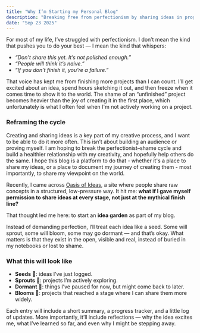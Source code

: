 ```yaml
---
title: "Why I’m Starting my Personal Blog"
description: "Breaking free from perfectionism by sharing ideas in progress."
date: "Sep 23 2025"
---
```


For most of my life, I’ve struggled with perfectionism. I don’t mean the kind that pushes you to do your best — I mean the kind that whispers:  

- *“Don’t share this yet. It’s not polished enough.”*  
- *“People will think it’s naive.”*  
- *“If you don’t finish it, you’re a failure.”*  

That voice has kept me from finishing more projects than I can count. I’ll get excited about an idea, spend hours sketching it out, and then freeze when it comes time to show it to the world. The shame of an “unfinished” project becomes heavier than the joy of creating it in the first place, which unfortunately is what I often feel when I'm not actively working on a project. 

### Reframing the cycle  

Creating and sharing ideas is a key part of my creative process, and I want to be able to do it more often. This isn’t about building an audience or proving myself. I am hoping to break the perfectionist–shame cycle and build a healthier relationship with my creativity, and hopefully help others do the same. I hope this blog is a platform to do that - whether it's a place to share my ideas, or a place to document my journey of creating them - most importantly, to share my viewpoint on the world.

Recently, I came across [Oasis of Ideas](https://www.oasis-of-ideas.com/), a site where people share raw concepts in a structured, low-pressure way. It hit me: **what if I gave myself permission to share ideas at every stage, not just at the mythical finish line?**  

That thought led me here: to start an **idea garden** as part of my blog.  

Instead of demanding perfection, I’ll treat each idea like a seed. Some will sprout, some will bloom, some may go dormant — and that’s okay. What matters is that they exist in the open, visible and real, instead of buried in my notebooks or lost to shame.  

### What this will look like  

- **Seeds** 🌱: ideas I’ve just logged.  
- **Sprouts** 🌿: projects I’m actively exploring.  
- **Dormant** 🍂: things I’ve paused for now, but might come back to later.  
- **Blooms** 🌸: projects that reached a stage where I can share them more widely.  

Each entry will include a short summary, a progress tracker, and a little log of updates. More importantly, it’ll include reflections — why the idea excites me, what I’ve learned so far, and even why I might be stepping away.  


